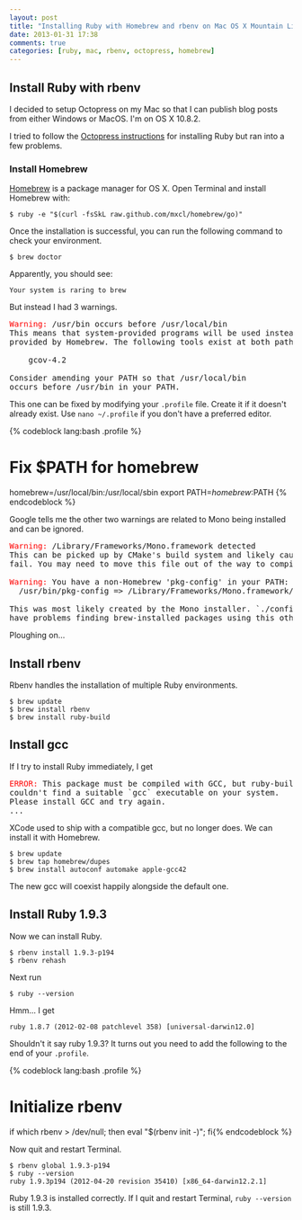 ```yaml
---
layout: post
title: "Installing Ruby with Homebrew and rbenv on Mac OS X Mountain Lion"
date: 2013-01-31 17:38
comments: true
categories: [ruby, mac, rbenv, octopress, homebrew]
---
```

## Install Ruby with rbenv ##

I decided to setup Octopress on my Mac so that I can publish blog posts from either Windows or MacOS. I'm on OS X 10.8.2.

I tried to follow the [Octopress instructions](http://octopress.org/docs/setup/rbenv/) for installing Ruby but ran into a few problems.

### Install Homebrew ###

[Homebrew](http://mxcl.github.com/homebrew/) is a package manager for OS X. Open Terminal and install Homebrew with:

    $ ruby -e "$(curl -fsSkL raw.github.com/mxcl/homebrew/go)"

Once the installation is successful, you can run the following command to check your environment.

    $ brew doctor

Apparently, you should see:

    Your system is raring to brew

But instead I had 3 warnings.

<pre>
<span STYLE="color:red">Warning:</span> /usr/bin occurs before /usr/local/bin
This means that system-provided programs will be used instead of those
provided by Homebrew. The following tools exist at both paths:

    gcov-4.2

Consider amending your PATH so that /usr/local/bin
occurs before /usr/bin in your PATH.
</pre>

This one can be fixed by modifying your `.profile` file. Create it if it doesn't already exist. Use `nano ~/.profile` if you don't have a preferred editor. 

{% codeblock lang:bash .profile %}
# Fix $PATH for homebrew
homebrew=/usr/local/bin:/usr/local/sbin
export PATH=$homebrew:$PATH
{% endcodeblock %}

Google tells me the other two warnings are related to Mono being installed and can be ignored.

<pre>
<span STYLE="color:red">Warning:</span> /Library/Frameworks/Mono.framework detected
This can be picked up by CMake's build system and likely cause the build to
fail. You may need to move this file out of the way to compile CMake.

<span STYLE="color:red">Warning:</span> You have a non-Homebrew 'pkg-config' in your PATH:
  /usr/bin/pkg-config => /Library/Frameworks/Mono.framework/Versions/2.10.9/bin/pkg-config

This was most likely created by the Mono installer. `./configure` may
have problems finding brew-installed packages using this other pkg-config.
</pre>

Ploughing on...

## Install rbenv ##

Rbenv handles the installation of multiple Ruby environments. 

    $ brew update
    $ brew install rbenv
    $ brew install ruby-build

## Install gcc ##

If I try to install Ruby immediately, I get 

<pre>
<span STYLE="color:red">ERROR:</span> This package must be compiled with GCC, but ruby-build
couldn't find a suitable `gcc` executable on your system.
Please install GCC and try again.
...
</pre>

XCode used to ship with a compatible gcc, but no longer does. We can install it with Homebrew.

    $ brew update
    $ brew tap homebrew/dupes
    $ brew install autoconf automake apple-gcc42

The new gcc will coexist happily alongside the default one.

## Install Ruby 1.9.3 ##

Now we can install Ruby.

    $ rbenv install 1.9.3-p194
    $ rbenv rehash

Next run 

    $ ruby --version

Hmm... I get 

    ruby 1.8.7 (2012-02-08 patchlevel 358) [universal-darwin12.0]

Shouldn't it say ruby 1.9.3? It turns out you need to add the following to the end of your `.profile`.

{% codeblock lang:bash .profile %}
# Initialize rbenv
if which rbenv > /dev/null; then eval "$(rbenv init -)"; fi{% endcodeblock %}

Now quit and restart Terminal.

    $ rbenv global 1.9.3-p194
    $ ruby --version
    ruby 1.9.3p194 (2012-04-20 revision 35410) [x86_64-darwin12.2.1]

Ruby 1.9.3 is installed correctly. If I quit and restart Terminal, `ruby --version` is still 1.9.3.





